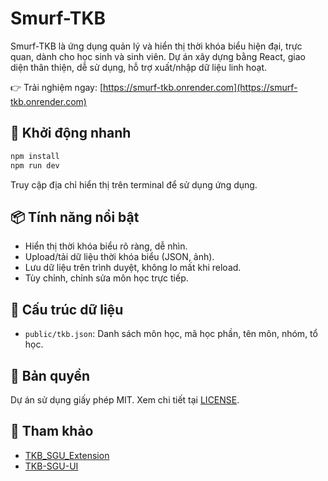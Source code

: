 # Smurf-TKB

Smurf-TKB là ứng dụng quản lý và hiển thị thời khóa biểu hiện đại, trực quan, dành cho học sinh và sinh viên. Dự án xây dựng bằng React, giao diện thân thiện, dễ sử dụng, hỗ trợ xuất/nhập dữ liệu linh hoạt.

👉 Trải nghiệm ngay: [https://smurf-tkb.onrender.com](https://smurf-tkb.onrender.com)

## 🚀 Khởi động nhanh

```bash
npm install
npm run dev
```
Truy cập địa chỉ hiển thị trên terminal để sử dụng ứng dụng.

## 📦 Tính năng nổi bật
- Hiển thị thời khóa biểu rõ ràng, dễ nhìn.
- Upload/tải dữ liệu thời khóa biểu (JSON, ảnh).
- Lưu dữ liệu trên trình duyệt, không lo mất khi reload.
- Tùy chỉnh, chỉnh sửa môn học trực tiếp.

## 📁 Cấu trúc dữ liệu
- `public/tkb.json`: Danh sách môn học, mã học phần, tên môn, nhóm, tổ học.

## 📝 Bản quyền
Dự án sử dụng giấy phép MIT. Xem chi tiết tại [LICENSE](./LICENSE).

## 🙏 Tham khảo
- [TKB_SGU_Extension](https://github.com/huukhuong/TKB_SGU_Extension)
- [TKB-SGU-UI](https://github.com/nguyluky/TKB-SGU-UI)